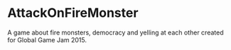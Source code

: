 # AttackOnFireMonster
A game about fire monsters, democracy and yelling at each other created for Global Game Jam 2015.
